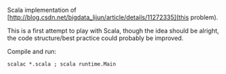 Scala implementation of [http://blog.csdn.net/bigdata_lijun/article/details/11272335](this problem).

This is a first attempt to play with Scala, though the idea should be alright, the code structure/best practice could
probably be improved.

Compile and run:

`scalac *.scala ; scala runtime.Main`